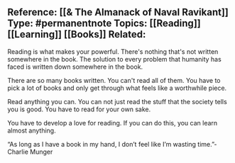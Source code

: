 
**Reference:** [[& The Almanack of Naval Ravikant]]
**Type:** #permanentnote 
**Topics:** [[Reading]] [[Learning]] [[Books]]
**Related:**
----


Reading is what makes your powerful. There's nothing that's not written somewhere in the book. The solution to every problem that humanity has faced is written down somewhere in the book.

There are so many books written. You can't read all of them. You have to pick a lot of books and only get through what feels like a worthwhile piece. 

Read anything you can. You can not just read the stuff that the society tells you is good. You have to read for your own sake. 

You have to develop a love for reading. If you can do this, you can learn almost anything.


“As long as I have a book in my hand, I don’t feel like I’m wasting time.”- Charlie Munger